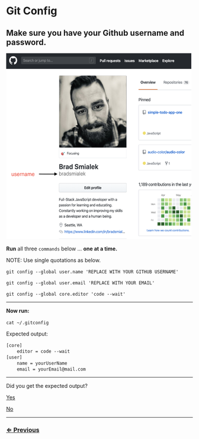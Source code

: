 # Git Config

## Make sure you have your Github username and password.

<img src="../images/github-example.png" width="500" height="500">

**Run** all three `commands` below ...  **one at a time.**

NOTE: Use single quotations as below.

```
git config --global user.name 'REPLACE WITH YOUR GITHUB USERNAME'
```
```
git config --global user.email 'REPLACE WITH YOUR EMAIL'
```
```
git config --global core.editor 'code --wait'
```
---
**Now run:**

`cat ~/.gitconfig`

Expected output:

```
[core]
	editor = code --wait
[user]
	name = yourUserName
	email = yourEmail@mail.com
```

---

Did you get the expected output?

[Yes](../vs-code/extensions.md)

[No](../../error/error.md)

---
### [⇐ Previous](../git/install-git.md)